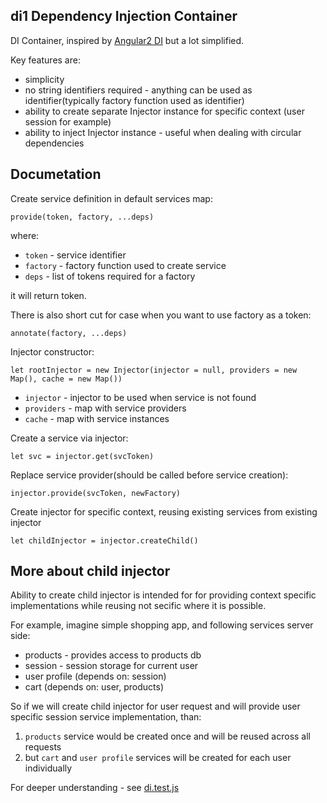 ## di1 Dependency Injection Container

DI Container, inspired by [Angular2 DI](https://github.com/angular/di.js) but a lot simplified.

Key features are:

* simplicity
* no string identifiers required - anything can be used as identifier(typically factory function used as identifier)
* ability to create separate Injector instance for specific context (user session for example)
* ability to inject Injector instance - useful when dealing with circular dependencies 

## Documetation

Create service definition in default services map:

`provide(token, factory, ...deps)`

where:

- `token` - service identifier
- `factory` - factory function used to create service
- `deps` - list of tokens required for a factory

it will return token.

There is also short cut for case when you want to use factory as a token:

`annotate(factory, ...deps)`

Injector constructor:

`let rootInjector = new Injector(injector = null, providers = new Map(), cache = new Map())`

- `injector` - injector to be used when service is not found
- `providers` - map with service providers
- `cache` - map with service instances


Create a service via injector:

`let svc = injector.get(svcToken)`

Replace service provider(should be called before service creation):

`injector.provide(svcToken, newFactory)`

Create injector for specific context, reusing existing services from existing injector 

`let childInjector = injector.createChild()`

## More about child injector

Ability to create child injector is intended for for providing context specific implementations while reusing not secific where it is possible.

For example, imagine simple shopping app, and following services server side:

- products - provides access to products db 
- session - session storage for current user
- user profile (depends on: session)
- cart (depends on: user, products)

So if we will create child injector for user request and will provide user specific session service implementation, than:

1. `products` service would be created once and will be reused across all requests
2. but `cart` and `user profile` services will be created for each user individually
 
For deeper understanding - see [di.test.js](https://github.com/zxbodya/di1/blob/master/src/di.test.js)


